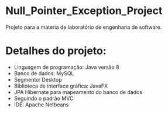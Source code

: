# Null_Pointer_Exception_Project
Projeto para a materia de laboratório de engenharia de software.
# Detalhes do projeto: 
- Linguagem de programação: Java versão 8
- Banco de dados: MySQL
- Segmento: Desktop
- Biblioteca de interface gráfica: JavaFX
- JPA Hibernate para mapeamento do banco de dados
- Seguindo o padrão MVC
- IDE: Apache Netbeans